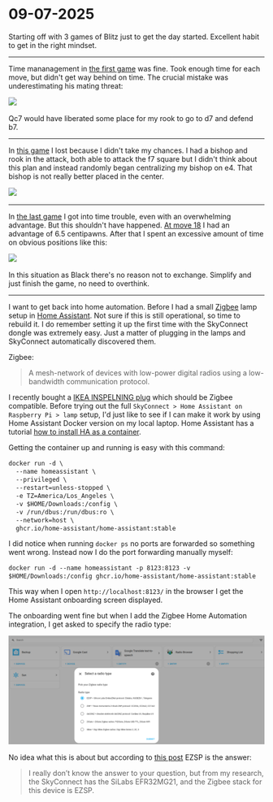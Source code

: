 # 09-07-2025

Starting off with 3 games of Blitz just to get the day started.
Excellent habit to get in the right mindset.

---

Time mananagement in [the first game](https://lichess.org/QtecyESL) was fine.
Took enough time for each move, but didn't get way behind on time.
The crucial mistake was underestimating his mating threat:

![](https://lichess1.org/export/fen.gif?fen=2kr1b1r%2FQp1qpp2%2F1R1p1p2%2F2pPnP2%2F2P1P3%2F3B4%2FP4NpP%2F5RK1+w+-+-+0+22&color=black&lastMove=h3g2&variant=standard&theme=brown&piece=cburnett)

Qc7 would have liberated some place for my rook to go to d7 and defend b7.

--- 

In [this game](https://lichess.org/MIezJ3cm) I lost because I didn't take my chances.
I had a bishop and rook in the attack, both able to attack the f7 square but I didn't think about this plan and instead randomly began centralizing my bishop on e4. That bishop is not really better placed in the center.

![](https://lichess1.org/export/fen.gif?fen=6k1%2F1rp1Rp2%2Fpb1p1p1p%2F1p1P4%2F1P1p4%2FP2P1B2%2F2P2PPP%2F6K1+w+-+-+2+22&color=white&lastMove=b8b7&variant=standard&theme=brown&piece=cburnett)

---

In [the last game](https://lichess.org/YugDUfWN) I got into time trouble, even with an overwhelming advantage. But this shouldn't have happened. [At move 18](https://lichess.org/YugDUfWN/black#35) I had an advantage of 6.5 centipawns. After that I spent an excessive amount of time on obvious positions like this:

![](https://lichess1.org/export/fen.gif?fen=2r2rk1%2F1p2bppp%2F3p4%2Fp3p2P%2F5nP1%2FPQ2qP2%2F1PP5%2F1K1R3R+b+-+-+2+22&color=black&lastMove=c4b3&variant=standard&theme=brown&piece=cburnett)

In this situation as Black there's no reason not to exchange. Simplify and just finish the game, no need to overthink.

---

I want to get back into home automation.
Before I had a small [Zigbee](https://www.home-assistant.io/integrations/zha/#zigbee-terminology) lamp setup in [Home Assistant](https://www.home-assistant.io/).
Not sure if this is still operational, so time to rebuild it.
I do remember setting it up the first time with the SkyConnect dongle was extremely easy. Just a matter of plugging in the lamps and SkyConnect automatically discovered them.

Zigbee:

> A mesh-network of devices with low-power digital radios using a low-bandwidth communication protocol.

I recently bought a [IKEA INSPELNING plug](https://www.ikea.com/be/nl/p/inspelning-stekker-smart-stroommonitor-40569839/) which should be Zigbee compatible. Before trying out the full `SkyConnect > Home Assistant on Raspberry Pi > lamp` setup, I'd just like to see if I can make it work by using Home Assistant Docker version on my local laptop. Home Assistant has a tutorial [how to install HA as a container](https://www.home-assistant.io/installation/generic-x86-64#install-home-assistant-container).

Getting the container up and running is easy with this command:

```
docker run -d \
  --name homeassistant \
  --privileged \
  --restart=unless-stopped \
  -e TZ=America/Los_Angeles \
  -v $HOME/Downloads:/config \
  -v /run/dbus:/run/dbus:ro \
  --network=host \
  ghcr.io/home-assistant/home-assistant:stable
```

I did notice when running `docker ps` no ports are forwarded so something went wrong. Instead now I do the port forwarding manually myself:

```
docker run -d --name homeassistant -p 8123:8123 -v $HOME/Downloads:/config ghcr.io/home-assistant/home-assistant:stable
```

This way when I open `http://localhost:8123/` in the browser I get the Home Assistant onboarding screen displayed.

The onboarding went fine but when I add the Zigbee Home Automation integration, I get asked to specify the radio type:

![](/static/images/posts/09-07-2025-public-notes/specify-zigbee-radio-type.png)

No idea what this is about but according to [this post](https://community.home-assistant.io/t/skyconnect-which-radio-type-to-select/529963) EZSP is the answer:

> I really don’t know the answer to your question, but from my research, the SkyConnect has the SiLabs EFR32MG21, and the Zigbee stack for this device is EZSP.